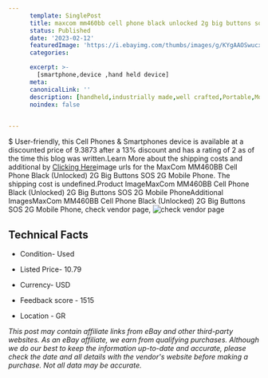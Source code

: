 ```yaml
---
      template: SinglePost
      title: maxcom mm460bb cell phone black unlocked 2g big buttons sos 2g mobile phone
      status: Published
      date: '2023-02-12'
      featuredImage: 'https://i.ebayimg.com/thumbs/images/g/KYgAAOSwucxi5Kt8/s-l225.jpg'
      categories: 

      excerpt: >-
        [smartphone,device ,hand held device]
      meta:
      canonicalLink: ''
      description: [handheld,industrially made,well crafted,Portable,Mobile,Compact,Convenient,Lightweight,Maneuverable,Man-portable,Miniature,Carriable,Hand-held,Light,Holdable,Transportable,Mobile device,Pocket-sized,On-the-go,Wireless,Cordless,Compact size,Convenient size, smartphone,device ,hand held device]
      noindex: false

        
---
```

$
    User-friendly, this Cell Phones & Smartphones device is available at a discounted price of 9.3873 after a 13% discount and has a rating of 2 as of the time this blog was written.Learn More about the shipping costs and additional by [Clicking Here](https://www.ebay.com/itm/225368549675?hash=item347903292b%3Ag%3AKYgAAOSwucxi5Kt8&mkevt=1&mkcid=1&mkrid=711-53200-19255-0&campid=%253CePNCampaignId%253E&customid=%253CreferenceId%253E&toolid=10049)image urls for the MaxCom MM460BB Cell Phone Black (Unlocked) 2G Big Buttons SOS 2G Mobile Phone. The shipping cost is undefined.Product ImageMaxCom MM460BB Cell Phone Black (Unlocked) 2G Big Buttons SOS 2G Mobile PhoneAdditional ImagesMaxCom MM460BB Cell Phone Black (Unlocked) 2G Big Buttons SOS 2G Mobile Phone, check vendor page, ![check vendor page](https://origin-galleryplus.ebayimg.com/ws/web/225368549675_2_0_1/225x225.jpg,https://origin-galleryplus.ebayimg.com/ws/web/225368549675_3_0_1/225x225.jpg,https://origin-galleryplus.ebayimg.com/ws/web/225368549675_4_0_1/225x225.jpg,https://origin-galleryplus.ebayimg.com/ws/web/225368549675_5_0_1/225x225.jpg,https://origin-galleryplus.ebayimg.com/ws/web/225368549675_6_0_1/225x225.jpg,https://origin-galleryplus.ebayimg.com/ws/web/225368549675_7_0_1/225x225.jpg,https://origin-galleryplus.ebayimg.com/ws/web/225368549675_8_0_1/225x225.jpg,https://origin-galleryplus.ebayimg.com/ws/web/225368549675_9_0_1/225x225.jpg)
    
    

 ## Technical Facts 



     
      

 - Condition- Used 


      

 - Listed Price- 10.79 


      

 - Currency- USD 


      

 - Feedback score - 1515 


      

 - Location - GR 


      
      

 *_This post may contain affiliate links from eBay and other third-party websites. As an eBay affiliate, we earn from qualifying purchases. Although we do our best to keep the information up-to-date and accurate, please check the date and all details with the vendor's website before making a purchase. Not all data may be accurate._*



    
    
    
    
    